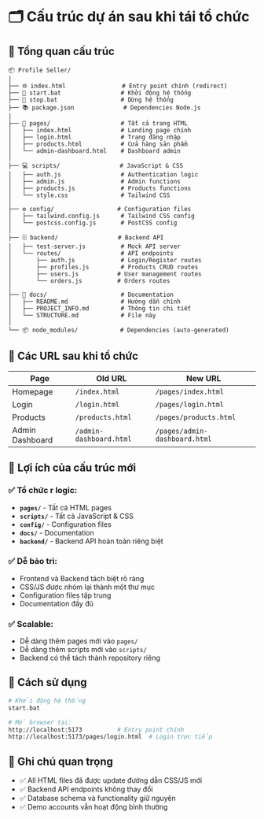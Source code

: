 # 🗂️ Cấu trúc dự án sau khi tái tổ chức

## 📁 Tổng quan cấu trúc

```
📦 Profile Seller/
│
├── 🌐 index.html                # Entry point chính (redirect)
├── 🚀 start.bat                 # Khởi động hệ thống
├── 🛑 stop.bat                  # Dừng hệ thống
├── 📚 package.json              # Dependencies Node.js
│
├── 📄 pages/                    # Tất cả trang HTML
│   ├── index.html              # Landing page chính
│   ├── login.html              # Trang đăng nhập  
│   ├── products.html           # Cửa hàng sản phẩm
│   └── admin-dashboard.html    # Dashboard admin
│
├── 💻 scripts/                 # JavaScript & CSS
│   ├── auth.js                 # Authentication logic
│   ├── admin.js                # Admin functions  
│   ├── products.js             # Products functions
│   └── style.css               # Tailwind CSS
│
├── ⚙️ config/                  # Configuration files
│   ├── tailwind.config.js      # Tailwind CSS config
│   └── postcss.config.js       # PostCSS config
│
├── 🗄️ backend/                 # Backend API
│   ├── test-server.js          # Mock API server
│   └── routes/                 # API endpoints
│       ├── auth.js             # Login/Register routes
│       ├── profiles.js         # Products CRUD routes
│       ├── users.js           # User management routes
│       └── orders.js          # Orders routes
│
├── 📖 docs/                     # Documentation
│   ├── README.md               # Hướng dẫn chính
│   ├── PROJECT_INFO.md         # Thông tin chi tiết
│   └── STRUCTURE.md            # File này
│
└── 📦 node_modules/            # Dependencies (auto-generated)
```

## 🔗 Các URL sau khi tổ chức

| Page | Old URL | New URL |
|------|---------|---------|
| Homepage | `/index.html` | `/pages/index.html` |
| Login | `/login.html` | `/pages/login.html` |
| Products | `/products.html` | `/pages/products.html` |
| Admin Dashboard | `/admin-dashboard.html` | `/pages/admin-dashboard.html` |

## 🎯 Lợi ích của cấu trúc mới

### ✅ **Tổ chức r logic:**
- **`pages/`** - Tất cả HTML pages
- **`scripts/`** - Tất cả JavaScript & CSS  
- **`config/`** - Configuration files
- **`docs/`** - Documentation
- **`backend/`** - Backend API hoàn toàn riêng biệt

### ✅ **Dễ bảo trì:**
- Frontend và Backend tách biệt rõ ràng
- CSS/JS được nhóm lại thành một thư mục
- Configuration files tập trung
- Documentation đầy đủ

### ✅ **Scalable:**
- Dễ dàng thêm pages mới vào `pages/`
- Dễ dàng thêm scripts mới vào `scripts/`
- Backend có thể tách thành repository riêng

## 🚀 Cách sử dụng

```bash
# Khởi động hệ thống
start.bat

# Mở browser tại:
http://localhost:5173          # Entry point chính
http://localhost:5173/pages/login.html  # Login trực tiếp
```

## 📝 Ghi chú quan trọng

- ✅ All HTML files đã được update đường dẫn CSS/JS mới
- ✅ Backend API endpoints không thay đổi
- ✅ Database schema và functionality giữ nguyên
- ✅ Demo accounts vẫn hoạt động bình thường
